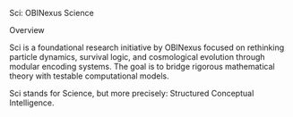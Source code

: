 Sci: OBINexus Science

Overview

Sci is a foundational research initiative by OBINexus focused on rethinking particle dynamics, survival logic, and cosmological evolution through modular encoding systems. The goal is to bridge rigorous mathematical theory with testable computational models.

Sci stands for Science, but more precisely: Structured Conceptual Intelligence.
